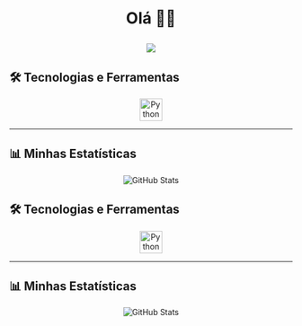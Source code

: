 <h1 align="center">Olá 🧙‍♂️
    <p align="center">
        <img src="https://readme-typing-svg.demolab.com/?lines=Bem-vindo!;&font=Fira%20Code&center=true&width=380&height=50&duration=4000&pause=1000">
    </p>
</h1>

## 🛠️ Tecnologias e Ferramentas

<p align="center">
  <img src="https://cdn.jsdelivr.net/gh/devicons/devicon/icons/python/python-original.svg" alt="Python" width="40" height="40"/> 
</p>

---

## 📊 Minhas Estatísticas

<p align="center">
  <!-- Total de commits e contribuições -->
  <img src="https://github-readme-stats.vercel.app/api?username=Vajean1&show_icons=true&theme=dark&count_private=true" alt="GitHub Stats"/>
</p>


## 🛠️ Tecnologias e Ferramentas

<p align="center">
  <img src="https://cdn.jsdelivr.net/gh/devicons/devicon/icons/python/python-original.svg" alt="Python" width="40" height="40"/> 
</p>

---

## 📊 Minhas Estatísticas

<p align="center">
  <!-- Total de commits e contribuições -->
  <img src="https://github-readme-stats.vercel.app/api?username=Vajean1&show_icons=true&theme=dark&count_private=true" alt="GitHub Stats"/>
</p>
